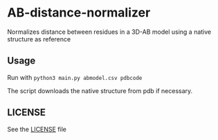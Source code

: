 # AB-distance-normalizer
Normalizes distance between residues in a 3D-AB model using a native structure as reference

## Usage

Run with `python3 main.py abmodel.csv pdbcode`

The script downloads the native structure from pdb if necessary.

## LICENSE
See the [LICENSE](LICENSE) file

